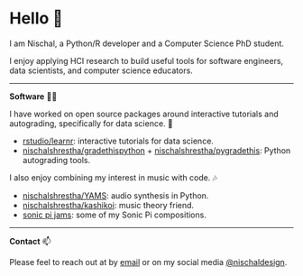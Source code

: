 # Hello :wave:

I am Nischal, a Python/R developer and a Computer Science PhD student. 

I enjoy applying HCI research to build useful tools for software engineers, data scientists, and computer science educators.

---

**Software** :man_technologist: 

I have worked on open source packages around interactive tutorials and autograding, specifically for data science. :apple:

- [rstudio/learnr](https://github.com/rstudio/learnr): interactive tutorials for data science.
- [nischalshrestha/gradethispython](https://github.com/nischalshrestha/gradethispython) + [nischalshrestha/pygradethis](https://github.com/nischalshrestha/pygradethis): Python autograding tools.

I also enjoy combining my interest in music with code. :notes:	

- [nischalshrestha/YAMS](https://github.com/nischalshrestha/YAMS): audio synthesis in Python.
- [nischalshrestha/kashikoi](https://github.com/nischalshrestha/kashikoi): music theory friend.
- [sonic pi jams](https://www.youtube.com/channel/UCuGoH54n9UCn8ez7NjjhyMA/videos): some of my Sonic Pi compositions.

---

**Contact** :mailbox:

Please feel to reach out at by [email](mailto:nsrocker92@gmail.com) or on my social media [@nischaldesign](https://twitter.com/nischaldesign). 
